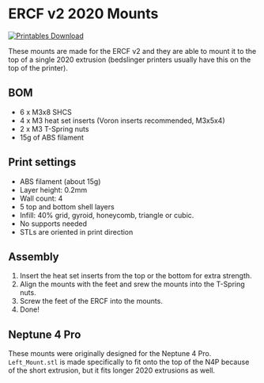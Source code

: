 # ERCF v2 2020 Mounts
[![Printables Download](https://img.shields.io/badge/Printables-Download-eb6f40?logo=Printables)](https://www.printables.com/model/964315-ercf-v2-2020-mounts)

These mounts are made for the ERCF v2 and they are able to mount it to the top of a single 2020 extrusion (bedslinger printers usually have this on the top of the printer).

## BOM

- 6 x M3x8 SHCS
- 4 x M3 heat set inserts (Voron inserts recommended, M3x5x4)
- 2 x M3 T-Spring nuts
- 15g of ABS filament

## Print settings

- ABS filament (about 15g)
- Layer height: 0.2mm
- Wall count: 4
- 5 top and bottom shell layers
- Infill: 40% grid, gyroid, honeycomb, triangle or cubic.
- No supports needed
- STLs are oriented in print direction

## Assembly

1. Insert the heat set inserts from the top or the bottom for extra strength.
2. Align the mounts with the feet and srew the mounts into the T-Spring nuts.
3. Screw the feet of the ERCF into the mounts.
4. Done!

## Neptune 4 Pro

These mounts were originally designed for the Neptune 4 Pro.
`Left_Mount.stl` is made specifically to fit onto the top of the N4P because of the short extrusion, but it fits longer 2020 extrusions as well.